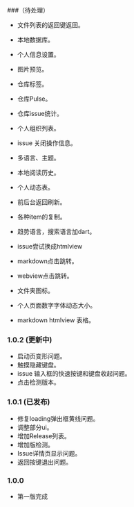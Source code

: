 
###（待处理）

* 文件列表的返回键返回。
* 本地数据库。
* 个人信息设置。
* 图片预览。
* 仓库标签。
* 仓库Pulse。
* 仓库issue统计。
* 个人组织列表。
* issue 关闭操作信息。
* 多语言、主题。
* 本地阅读历史。
* 个人动态表。

* 前后台返回刷新。
* 各种item的复制。
* 趋势语言，搜索语言加dart。
* issue尝试换成htmlview
* markdown点击跳转。
* webview点击跳转。
* 文件夹图标。
* 个人页面数字字体动态大小。
* markdown htmlview 表格。

### 1.0.2 (更新中)

* 启动页变形问题。
* 触摸隐藏键盘。
* issue 输入框的快速按键和键盘收起问题。
* 点击检测版本。


### 1.0.1 (已发布)

* 修复loading弹出框黄线问题。
* 调整部分ui。
* 增加Release列表。
* 增加版检测。
* Issue详情页显示问题。
* 返回按键退出问题。



### 1.0.0

* 第一版完成